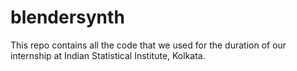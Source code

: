 # blendersynth
This repo contains all the code that we used for the duration of our internship at Indian Statistical Institute, Kolkata.
